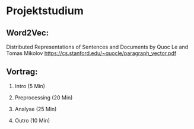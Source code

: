 # Projektstudium


## Word2Vec:
Distributed Representations of Sentences and Documents by Quoc Le and Tomas Mikolov
https://cs.stanford.edu/~quocle/paragraph_vector.pdf


## Vortrag:

1. Intro (5 Min)

2. Preprocessing (20 Min)

3. Analyse (25 Min)

4. Outro (10 Min)
